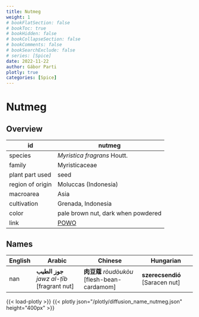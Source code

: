```yaml
---
title: Nutmeg
weight: 1
# bookFlatSection: false
# bookToc: true
# bookHidden: false
# bookCollapseSection: false
# bookComments: false
# bookSearchExclude: false
# series: [Spice]
date: 2022-11-22
author: Gábor Parti
plotly: true
categories: [Spice]
---
```


# Nutmeg

## Overview

|       id       |                       nutmeg                      |
|----------------|---------------------------------------------------|
|     species    |            *Myristica fragrans* Houtt.            |
|     family     |                   Myristicaceae                   |
| plant part used|                        seed                       |
|region of origin|                Moluccas (Indonesia)               |
|    macroarea   |                        Asia                       |
|   cultivation  |                 Grenada, Indonesia                |
|      color     |         pale brown nut, dark when powdered        |
|      link      |[POWO](https://powo.science.kew.org/taxon/586076-1)|

## Names

|English|                  Arabic                  |                 Chinese                 |           Hungarian          |
|-------|------------------------------------------|-----------------------------------------|------------------------------|
|  nan  |**جوز الطيب** *jawz al-ṭīb* [fragrant nut]|**肉豆蔻** *ròudòukòu* [flesh-bean-cardamom]|**szerecsendió** [Saracen nut]|

{{< load-plotly >}}
{{< plotly json="/plotly/diffusion_name_nutmeg.json" height="400px" >}}